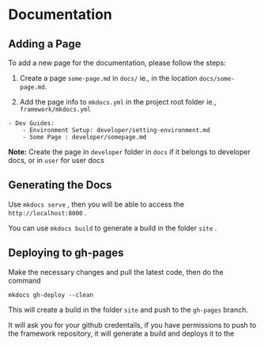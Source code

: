 # Documentation




## Adding a Page

To add a new page for the documentation, please follow the steps: 

1. Create a page `some-page.md` in `docs/` ie., in the location `docs/some-page.md`. 

2. Add the page info to `mkdocs.yml` in the project root folder ie., `framework/mkdocs.yml`
```
- Dev Guides:
    - Environment Setup: developer/setting-environment.md
    - Some Page : developer/somepage.md

```
**Note:** Create the page in `developer` folder in `docs` if it belongs to developer docs, or in `user` for user docs

## Generating the Docs 

Use `mkdocs serve` , then you will be able to access the `http://localhost:8000` . 

You can use `mkdocs build` to generate a build in the folder `site` .


## Deploying to gh-pages

Make the necessary changes and pull the latest code, then do the command 
```
mkdocs gh-deploy --clean
```
This will create a build in the folder `site` and push to the `gh-pages` branch.

It will ask you for your github credentails, if you have permissions to push to the framework repository, it will generate a build and deploys it to the 
